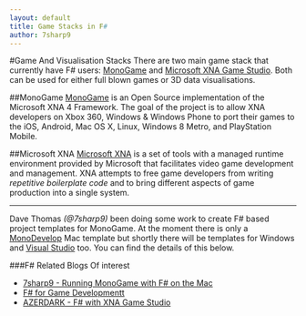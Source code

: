 ```yaml
---
layout: default
title: Game Stacks in F#
author: 7sharp9
---
```

#Game And Visualisation Stacks
There are two main game stack that currently have F# users: [MonoGame][1] and 
[Microsoft XNA Game Studio][2].  Both can be used for either full blown games or 3D 
data visualisations.

##MonoGame
[MonoGame][1] is an Open Source implementation of the Microsoft XNA 4 Framework. The 
goal of the project is to allow XNA developers on Xbox 360, Windows & Windows Phone to port 
their games to the iOS, Android, Mac OS X, Linux, Windows 8 Metro, and PlayStation 
Mobile.  

##Microsoft XNA
[Microsoft XNA][2] is a set of tools with a managed runtime environment provided by Microsoft that 
facilitates video game development and management. XNA attempts to free game developers from writing 
*repetitive boilerplate code* and to bring different aspects of game production into a single system.  

- - -

Dave Thomas *(@7sharp9)* been doing some work to create F# based project templates for MonoGame.  At 
the moment there is only a [MonoDevelop][7] Mac template but shortly there will be templates for 
Windows and [Visual Studio][6] too.  You can find the details of this below.    

###F# Related Blogs Of interest
*   [7sharp9 - Running MonoGame with F# on the Mac][3]
*   [F# for Game Developmentt][4]
*   [AZERDARK - F# with XNA Game Studio][5]

[1]: http://monogame.codeplex.com
[2]: http://msdn.microsoft.com/en-us/aa937791.aspx
[3]: http://7sharpnine.com/posts/Fsharp-and-MonoGame-on-the-Mac/
[4]: http://sharp-gamedev.blogspot.co.uk
[5]: http://azerdark.wordpress.com/2011/04/05/f-with-xna-game-studio/
[6]: http://www.microsoft.com/visualstudio/
[7]: http://monodevelop.com